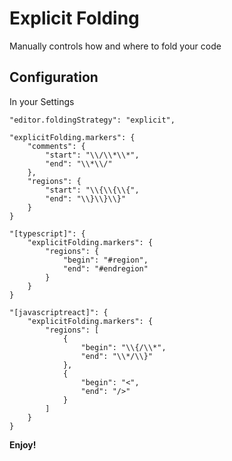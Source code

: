 Explicit Folding
===============

Manually controls how and where to fold your code

## Configuration

In your Settings
```
"editor.foldingStrategy": "explicit",
 
"explicitFolding.markers": {
    "comments": {
        "start": "\\/\\*\\*",
        "end": "\\*\\/"
    },
    "regions": {
        "start": "\\{\\{\\{",
        "end": "\\}\\}\\}"
    }
}

"[typescript]": {
    "explicitFolding.markers": {
        "regions": {
            "begin": "#region",
            "end": "#endregion"
        }
    }
}

"[javascriptreact]": {
    "explicitFolding.markers": {
        "regions": [
            {
                "begin": "\\{/\\*",
                "end": "\\*/\\}"
            },
            {
                "begin": "<",
                "end": "/>"
            }
        ]
    }
}
```

**Enjoy!**